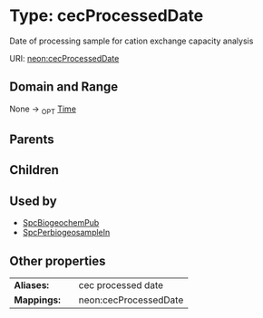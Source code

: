 
# Type: cecProcessedDate


Date of processing sample for cation exchange capacity analysis

URI: [neon:cecProcessedDate](https://data.neonscience.org/cecProcessedDate)


## Domain and Range

None ->  <sub>OPT</sub> [Time](types/Time.md)

## Parents


## Children


## Used by

 * [SpcBiogeochemPub](SpcBiogeochemPub.md)
 * [SpcPerbiogeosampleIn](SpcPerbiogeosampleIn.md)

## Other properties

|  |  |  |
| --- | --- | --- |
| **Aliases:** | | cec processed date |
| **Mappings:** | | neon:cecProcessedDate |

